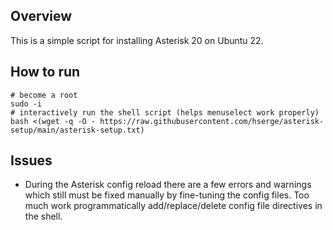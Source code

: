 ## Overview
This is a simple script for installing Asterisk 20 on Ubuntu 22.

## How to run

    # become a root
    sudo -i
    # interactively run the shell script (helps menuselect work properly)
    bash <(wget -q -O - https://raw.githubusercontent.com/hserge/asterisk-setup/main/asterisk-setup.txt)

## Issues
- During the Asterisk config reload there are a few errors and warnings which still must be fixed manually by fine-tuning the config files. Too much work programmatically add/replace/delete config file directives in the shell.
